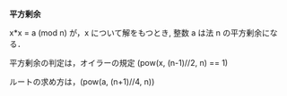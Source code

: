 <strong>平方剰余</strong>
<p>x*x = a (mod n) が，x について解をもつとき, 整数 a は法 n の平方剰余になる．</p>
<p>平方剰余の判定は，オイラーの規定 (pow(x, (n-1)//2, n) == 1)</p>
<p>ルートの求め方は，(pow(a, (n+1)//4, n))</p>
